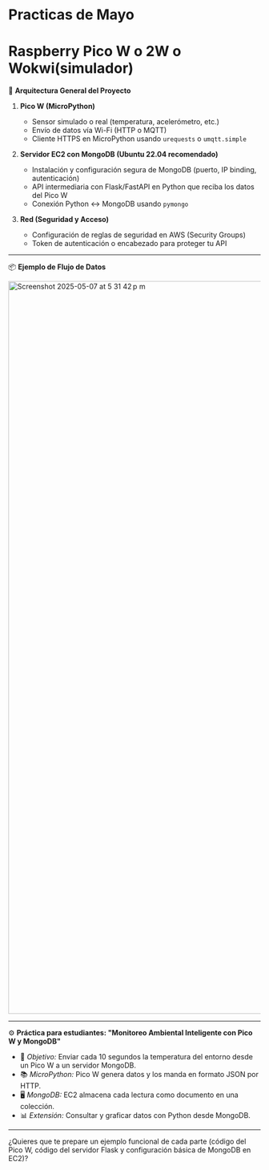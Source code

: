 # Practicas de Mayo

# Raspberry Pico W o 2W o Wokwi(simulador)

🧩 **Arquitectura General del Proyecto**

1. **Pico W (MicroPython)**

   * Sensor simulado o real (temperatura, acelerómetro, etc.)
   * Envío de datos vía Wi-Fi (HTTP o MQTT)
   * Cliente HTTPS en MicroPython usando `urequests` o `umqtt.simple`

2. **Servidor EC2 con MongoDB (Ubuntu 22.04 recomendado)**

   * Instalación y configuración segura de MongoDB (puerto, IP binding, autenticación)
   * API intermediaria con Flask/FastAPI en Python que reciba los datos del Pico W
   * Conexión Python ↔ MongoDB usando `pymongo`

3. **Red (Seguridad y Acceso)**

   * Configuración de reglas de seguridad en AWS (Security Groups)
   * Token de autenticación o encabezado para proteger tu API

---

📦 **Ejemplo de Flujo de Datos**

<img width="1463" alt="Screenshot 2025-05-07 at 5 31 42 p m" src="https://github.com/user-attachments/assets/3bf1edca-95cf-49e7-8b0d-098dbdee326e" />

---

⚙️ **Práctica para estudiantes: "Monitoreo Ambiental Inteligente con Pico W y MongoDB"**

* 🧠 *Objetivo:* Enviar cada 10 segundos la temperatura del entorno desde un Pico W a un servidor MongoDB.
* 📚 *MicroPython:* Pico W genera datos y los manda en formato JSON por HTTP.
* 🖥️ *MongoDB:* EC2 almacena cada lectura como documento en una colección.
* 📊 *Extensión:* Consultar y graficar datos con Python desde MongoDB.

---

¿Quieres que te prepare un ejemplo funcional de cada parte (código del Pico W, código del servidor Flask y configuración básica de MongoDB en EC2)?
